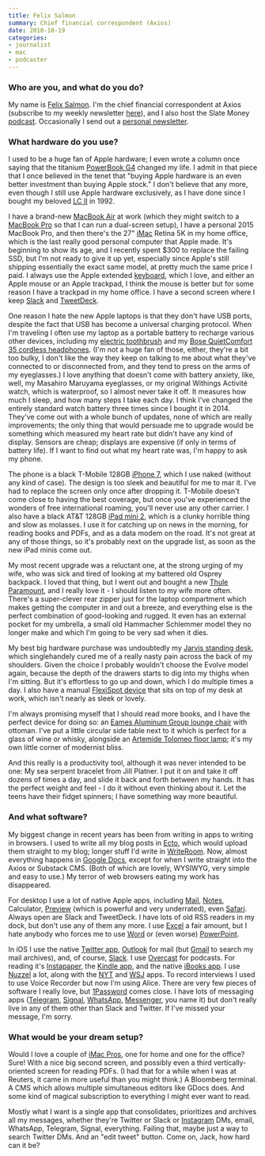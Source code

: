 ```yaml
---
title: Felix Salmon
summary: Chief financial correspondent (Axios) 
date: 2018-10-19
categories:
- journalist 
- mac
- podcaster
---
```


### Who are you, and what do you do?

My name is [Felix Salmon](http://www.felixsalmon.com/ "Felix's website."). I'm the chief financial correspondent at Axios (subscribe to my weekly newsletter [here](http://link.axios.com/join/edge-signup "Felix's Axios newsletter.")), and I also host the Slate Money [podcast](http://www.slate.com/articles/podcasts/slate_money.html "Felix's finance podcast."). Occasionally I send out a [personal newsletter](https://felix.substack.com/ "Felix's personal newsletter."). 

### What hardware do you use?

I used to be a huge fan of Apple hardware; I even wrote a column once saying that the titanium [PowerBook G4][powerbook-g4] changed my life. I admit in that piece that I once believed in the tenet that "buying Apple hardware is an even better investment than buying Apple stock." I don't believe that any more, even though I still use Apple hardware exclusively, as I have done since I bought my beloved [LC II][lc-ii] in 1992. 

I have a brand-new [MacBook Air][macbook-air] at work (which they might switch to a [MacBook Pro][macbook-pro] so that I can run a dual-screen setup), I have a personal 2015 MacBook Pro, and then there's the 27" [iMac][] Retina 5K in my home office, which is the last really good personal computer that Apple made. It's beginning to show its age, and I recently spent $300 to replace the failing SSD, but I'm not ready to give it up yet, especially since Apple's still shipping essentially the exact same model, at pretty much the same price I paid. I always use the Apple extended [keyboard][], which I love, and either an Apple mouse or an Apple trackpad, I think the mouse is better but for some reason I have a trackpad in my home office. I have a second screen where I keep [Slack][] and [TweetDeck][].

One reason I hate the new Apple laptops is that they don't have USB ports, despite the fact that USB has become a universal charging protocol. When I'm traveling I often use my laptop as a portable battery to recharge various other devices, including my [electric toothbrush][u1] and my [Bose QuietComfort 35 cordless headphones][quietcomfort-35]. (I'm not a huge fan of those, either, they're a bit too bulky, I don't like the way they keep on talking to me about what they've connected to or disconnected from, and they tend to press on the arms of my eyeglasses.) I love anything that doesn't come with battery anxiety, like, well, my Masahiro Maruyama eyeglasses, or my original Withings Activité watch, which is waterproof, so I almost never take it off. It measures how much I sleep, and how many steps I take each day. I think I've changed the entirely standard watch battery three times since I bought it in 2014. They've come out with a whole bunch of updates, none of which are really improvements; the only thing that would persuade me to upgrade would be something which measured my heart rate but didn't have any kind of display. Sensors are cheap; displays are expensive (if only in terms of battery life). If I want to find out what my heart rate was, I'm happy to ask my phone.

The phone is a black T-Mobile 128GB [iPhone 7][iphone-7], which I use naked (without any kind of case). The design is too sleek and beautiful for me to mar it. I've had to replace the screen only once after dropping it. T-Mobile doesn't come close to having the best coverage, but once you've experienced the wonders of free international roaming, you'll never use any other carrier. I also have a black AT&T 128GB [iPad mini 2][ipad-mini-2], which is a clunky horrible thing and slow as molasses. I use it for catching up on news in the morning, for reading books and PDFs, and as a data modem on the road. It's not great at any of those things, so it's probably next on the upgrade list, as soon as the new iPad minis come out.

My most recent upgrade was a reluctant one, at the strong urging of my wife, who was sick and tired of looking at my battered old Osprey backpack. I loved that thing, but I went out and bought a new [Thule Paramount][paramount-29l], and I really love it - I should listen to my wife more often. There's a super-clever rear zipper just for the laptop compartment which makes getting the computer in and out a breeze, and everything else is the perfect combination of good-looking and rugged. It even has an external pocket for my umbrella, a small old Hammacher Schlemmer model they no longer make and which I'm going to be very sad when it dies. 

My best big hardware purchase was undoubtedly my [Jarvis standing desk][jarvis-evolve], which singlehandely cured me of a really nasty pain across the back of my shoulders. Given the choice I probably wouldn't choose the Evolve model again, because the depth of the drawers starts to dig into my thighs when I'm sitting. But it's effortless to go up and down, which I do multiple times a day. I also have a manual [FlexiSpot device][m2b] that sits on top of my desk at work, which isn't nearly as sleek or lovely.

I'm always promising myself that I should read more books, and I have the perfect device for doing so: an [Eames Aluminum Group lounge chair][eames-aluminum-group-lounge-chair] with ottoman. I've put a little circular side table next to it which is perfect for a glass of wine or whisky, alongside an [Artemide Tolomeo floor lamp][tolomeo]; it's my own little corner of modernist bliss. 

And this really is a productivity tool, although it was never intended to be one: My sea serpent bracelet from Jill Platner. I put it on and take it off dozens of times a day, and slide it back and forth between my hands. It has the perfect weight and feel - I do it without even thinking about it. Let the teens have their fidget spinners; I have something way more beautiful.

### And what software?

My biggest change in recent years has been from writing in apps to writing in browsers. I used to write all my blog posts in [Ecto][], which would upload them straight to my blog; longer stuff I'd write in [WriteRoom][]. Now, almost everything happens in [Google Docs][google-docs], except for when I write straight into the Axios or Substack CMS. (Both of which are lovely, WYSIWYG, very simple and easy to use.) My terror of web browsers eating my work has disappeared. 

For desktop I use a lot of native Apple apps, including [Mail][], [Notes][], Calculator, [Preview][] (which is powerful and very underrated), even [Safari][]. Always open are Slack and TweetDeck. I have lots of old RSS readers in my dock, but don't use any of them any more. I use [Excel][] a fair amount, but I hate anybody who forces me to use [Word][] or (even worse) [PowerPoint][]. 

In iOS I use the native [Twitter app][twitter-ios], [Outlook][outlook-ios] for mail (but [Gmail][gmail-ios] to search my mail archives), and, of course, [Slack][slack-ios]. I use [Overcast][overcast-ios] for podcasts. For reading it's [Instapaper][instapaper-ios], the [Kindle app][kindle-ios], and the native [iBooks app][ibooks-ios]. I use [Nuzzel][nuzzel-ios] a lot, along with the [NYT][nytimes-ios] and [WSJ][wsj-ios] apps. To record interviews I used to use Voice Recorder but now I'm using Alice. There are very few pieces of software I really love, but [1Password][1password-ios] comes close. I have lots of messaging apps ([Telegram][telegram-messenger-ios], [Signal][signal-ios], [WhatsApp][whatsapp-ios], [Messenger][facebook-messenger-ios], you name it) but don't really live in any of them other than Slack and Twitter. If I've missed your message, I'm sorry.

### What would be your dream setup?

Would I love a couple of [iMac Pros][imac-pro], one for home and one for the office? Sure! With a nice big second screen, and possibly even a third vertically-oriented screen for reading PDFs. (I had that for a while when I was at Reuters, it came in more useful than you might think.) A Bloomberg terminal. A CMS which allows multiple simultaneous editors like GDocs does. And some kind of magical subscription to everything I might ever want to read. 

Mostly what I want is a single app that consolidates, prioritizes and archives all my messages, whether they're Twitter or Slack or [Instagram][] DMs, email, WhatsApp, Telegram, Signal, everything. Failing that, maybe just a way to search Twitter DMs. And an "edit tweet" button. Come on, Jack, how hard can it be?

[1password-ios]: https://apps.apple.com/us/app/1password-password-manager/id568903335 "Password storage software for the iPhone."
[eames-aluminum-group-lounge-chair]: https://store.hermanmiller.com/living-room-furniture-lounge-chairs-ottomans/eames-aluminum-group-lounge-chair/724.html?lang=en_US "A lounge chair."
[ecto]: https://illumineX.com/ecto/ "Blogging software for Mac and Windows."
[excel]: https://www.microsoft.com/en-us/microsoft-365/excel "A spreadsheet application."
[facebook-messenger-ios]: https://apps.apple.com/us/app/facebook-messenger/id454638411 "A Facebook chat client app."
[gmail-ios]: https://apps.apple.com/us/app/gmail-email-from-google/id422689480 "A client for the email service."
[google-docs]: https://en.wikipedia.org/wiki/Google_Docs "A web-based office suite."
[ibooks-ios]: https://apps.apple.com/us/app/ibooks/id364709193 "A book reader for iOS."
[imac-pro]: https://en.wikipedia.org/wiki/IMac_Pro "An all-in-one workstation."
[imac]: https://www.apple.com/imac-24/ "An all-in-one computer."
[instagram]: https://www.instagram.com/ "A photo sharing service."
[instapaper-ios]: http://web.archive.org/web/20221221083204/https://www.instapaper.com/iphone "An iPhone app for reading Instapaper saved pages."
[ipad-mini-2]: https://en.wikipedia.org/wiki/IPad_Mini_(2nd_generation) "A 7.9 inch tablet device with a Retina screen."
[iphone-7]: https://en.wikipedia.org/wiki/IPhone_7 "A 4.7 inch iOS smartphone."
[jarvis-evolve]: https://fully.com/standing-desks/jarvis/jarvis-rocket-mission-evolve.html "A standing desk."
[keyboard]: https://www.apple.com/us/shop/goto/mac/accessories "The keyboard."
[kindle-ios]: https://apps.apple.com/gb/app/kindle/id302584613 "An iPhone app for accessing Kindle content from Amazon."
[lc-ii]: https://en.wikipedia.org/wiki/Macintosh_LC_II "A 68030 desktop computer."
[m2b]: https://www.flexispot.com/shop/uncategorized/classicriser-standing-desk-converters-m2wm2b-35/ "A standing desk converter."
[macbook-air]: https://www.apple.com/macbook-air/ "A very thin laptop."
[macbook-pro]: https://www.apple.com/macbook-pro/ "A laptop."
[mail]: https://en.wikipedia.org/wiki/Mail_(application) "The default Mac OS X mail client."
[notes]: https://en.wikipedia.org/wiki/Notes_(Apple) "A note-taking application included with Mac OS X."
[nuzzel-ios]: https://apps.apple.com/us/app/nuzzel-news-for-professionals/id692285770 "A news discovery app."
[nytimes-ios]: https://apps.apple.com/us/app/nytimes/id284862083 "An iPhone app to grab the latest news from the newspaper."
[outlook-ios]: https://apps.apple.com/us/app/microsoft-outlook-email-and-calendar/id951937596 "An email and calendar app."
[overcast-ios]: https://apps.apple.com/us/app/overcast-podcast-player/id888422857 "A podcast app."
[paramount-29l]: https://www.thule.com/en-us/backpacks/laptop-backpacks/thule-paramount-29l-_-tl_85854231817 "A laptop backpack."
[powerbook-g4]: https://en.wikipedia.org/wiki/PowerBook_G4 "A laptop."
[powerpoint]: https://www.microsoft.com/en-us/microsoft-365/powerpoint "Presentation software."
[preview]: https://en.wikipedia.org/wiki/Preview_(Mac_OS) "An image viewer included with Mac OS X."
[quietcomfort-35]: https://www.bose.com/en_us/products/headphones/over_ear_headphones/quietcomfort-35-wireless-ii.html "Wireless over-the-ear headphones."
[safari]: https://www.apple.com/safari/ "A fast web browser."
[signal-ios]: https://github.com/signalapp/Signal-iOS "A private chat app."
[slack-ios]: https://apps.apple.com/us/app/slack-team-communication/id618783545 "A client app for the chat service."
[slack]: https://slack.com/intl/ja-jp/ "A collaboration service."
[telegram-messenger-ios]: https://apps.apple.com/us/app/telegram-messenger/id686449807 "A secure chat client."
[tolomeo]: https://www.lumens.com?ref=ylighting "A floor lamp."
[tweetdeck]: https://about.twitter.com/en/products/tweetdeck "A multi-column Twitter client."
[twitter-ios]: https://apps.apple.com/app/twitter/id333903271 "A Twitter client."
[u1]: http://web.archive.org/web/20201023110636/https://myusmile.net/products/usmile-u1-electric-sonic-toothbrush-rechargeable-usb-charging-180-days-of-power-on-3-hours-charge-with-100-round-edging-portable-bristle-oral-hygiene-travel-case-blue "An electric toothbrush."
[whatsapp-ios]: https://apps.apple.com/app/whatsapp-messenger/id310633997 "A cross-platform chat client for iOS."
[word]: https://www.microsoft.com/en-us/microsoft-365/word "A document editor."
[writeroom]: https://www.hogbaysoftware.com/products/writeroom "Full-screen writing software."
[wsj-ios]: https://apps.apple.com/us/app/the-wall-street-journal/id364387007 "The official client for the newspaper."
